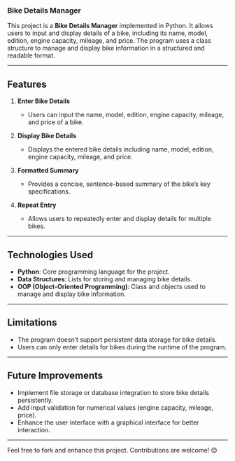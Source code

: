 ### **Bike Details Manager**

This project is a **Bike Details Manager** implemented in Python. It allows users to input and display details of a bike, including its name, model, edition, engine capacity, mileage, and price. The program uses a class structure to manage and display bike information in a structured and readable format.

---

## **Features**

1. **Enter Bike Details**
   - Users can input the name, model, edition, engine capacity, mileage, and price of a bike.
   
2. **Display Bike Details**
   - Displays the entered bike details including name, model, edition, engine capacity, mileage, and price.
   
3. **Formatted Summary**
   - Provides a concise, sentence-based summary of the bike’s key specifications.
   
4. **Repeat Entry**
   - Allows users to repeatedly enter and display details for multiple bikes.

---

## **Technologies Used**

- **Python**: Core programming language for the project.
- **Data Structures**: Lists for storing and managing bike details.
- **OOP (Object-Oriented Programming)**: Class and objects used to manage and display bike information.

---

## **Limitations**

- The program doesn’t support persistent data storage for bike details.
- Users can only enter details for bikes during the runtime of the program.

---

## **Future Improvements**

- Implement file storage or database integration to store bike details persistently.
- Add input validation for numerical values (engine capacity, mileage, price).
- Enhance the user interface with a graphical interface for better interaction.

---

Feel free to fork and enhance this project. Contributions are welcome! 😊
